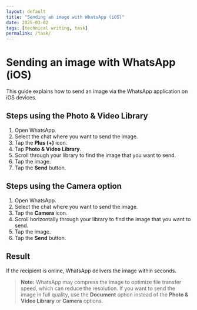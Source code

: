 ```yaml
---
layout: default
title: "Sending an image with WhatsApp (iOS)"
date: 2025-03-02
tags: [technical writing, task]
permalink: /task/
---
```


# Sending an image with WhatsApp (iOS)

This guide explains how to send an image via the WhatsApp application on iOS devices.

## Steps using the Photo & Video Library

1.  Open WhatsApp.
2.  Select the chat where you want to send the image.
3.  Tap the **Plus (+)** icon.
4.  Tap **Photo & Video Library**.
5.  Scroll through your library to find the image that you want to send.
6.  Tap the image.
7.  Tap the **Send** button.

## Steps using the Camera option

1.  Open WhatsApp.
2.  Select the chat where you want to send the image.
3.  Tap the **Camera** icon.
4.  Scroll horizontally through your library to find the image that you want to send.
5.  Tap the image.
6.  Tap the **Send** button.

## Result

If the recipient is online, WhatsApp delivers the image within seconds.

> **Note:** WhatsApp may compress the image to optimize file transfer speed, which can reduce the resolution. If you want to send the image in full quality, use the **Document** option instead of the **Photo & Video Library** or **Camera** options.